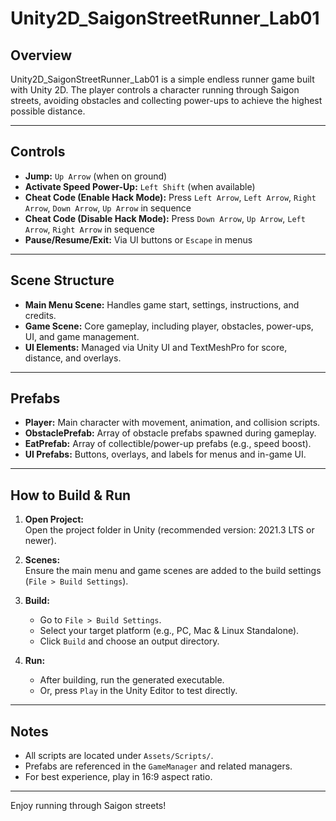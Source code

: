 # Unity2D_SaigonStreetRunner_Lab01

## Overview
Unity2D_SaigonStreetRunner_Lab01 is a simple endless runner game built with Unity 2D. The player controls a character running through Saigon streets, avoiding obstacles and collecting power-ups to achieve the highest possible distance.

---

## Controls

- **Jump:** `Up Arrow` (when on ground)
- **Activate Speed Power-Up:** `Left Shift` (when available)
- **Cheat Code (Enable Hack Mode):** Press `Left Arrow`, `Left Arrow`, `Right Arrow`, `Down Arrow`, `Up Arrow` in sequence
- **Cheat Code (Disable Hack Mode):** Press `Down Arrow`, `Up Arrow`, `Left Arrow`, `Right Arrow` in sequence
- **Pause/Resume/Exit:** Via UI buttons or `Escape` in menus

---

## Scene Structure

- **Main Menu Scene:** Handles game start, settings, instructions, and credits.
- **Game Scene:** Core gameplay, including player, obstacles, power-ups, UI, and game management.
- **UI Elements:** Managed via Unity UI and TextMeshPro for score, distance, and overlays.

---

## Prefabs

- **Player:** Main character with movement, animation, and collision scripts.
- **ObstaclePrefab:** Array of obstacle prefabs spawned during gameplay.
- **EatPrefab:** Array of collectible/power-up prefabs (e.g., speed boost).
- **UI Prefabs:** Buttons, overlays, and labels for menus and in-game UI.

---

## How to Build & Run

1. **Open Project:**  
   Open the project folder in Unity (recommended version: 2021.3 LTS or newer).

2. **Scenes:**  
   Ensure the main menu and game scenes are added to the build settings (`File > Build Settings`).

3. **Build:**  
   - Go to `File > Build Settings`.
   - Select your target platform (e.g., PC, Mac & Linux Standalone).
   - Click `Build` and choose an output directory.

4. **Run:**  
   - After building, run the generated executable.
   - Or, press `Play` in the Unity Editor to test directly.

---

## Notes

- All scripts are located under `Assets/Scripts/`.
- Prefabs are referenced in the `GameManager` and related managers.
- For best experience, play in 16:9 aspect ratio.

---

Enjoy running through Saigon streets!
